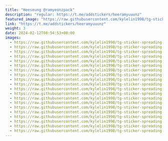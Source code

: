 ```yaml
---
title: "Heeseung @ramyeonzpack"
description: "regular: https://t.me/addstickers/heeramyuuunz"
featured_image: "https://raw.githubusercontent.com/kylelin1998/tg-sticker-spreading-worldwide-images/main/img/43018304-2e9a-4638-b0ed-76dbcd12b067.jpg"
link: "https://t.me/addstickers/heeramyuuunz"
weight: 3
date: 2024-02-12T08:54:53+08:00
images:
  - https://raw.githubusercontent.com/kylelin1998/tg-sticker-spreading-worldwide-images/main/img/43018304-2e9a-4638-b0ed-76dbcd12b067.jpg
  - https://raw.githubusercontent.com/kylelin1998/tg-sticker-spreading-worldwide-images/main/img/fffacd3f-e07b-4556-b086-853d8935d61f.jpg
  - https://raw.githubusercontent.com/kylelin1998/tg-sticker-spreading-worldwide-images/main/img/f6767f5d-9270-4431-b901-59d88e0572b6.jpg
  - https://raw.githubusercontent.com/kylelin1998/tg-sticker-spreading-worldwide-images/main/img/72ebb774-6c51-43b3-94b5-656f6664f2a2.jpg
  - https://raw.githubusercontent.com/kylelin1998/tg-sticker-spreading-worldwide-images/main/img/88bb458c-d5ad-4782-a0ea-7ce57b2a3ede.jpg
  - https://raw.githubusercontent.com/kylelin1998/tg-sticker-spreading-worldwide-images/main/img/fb5e7100-010c-4adf-af03-b3330df69135.jpg
  - https://raw.githubusercontent.com/kylelin1998/tg-sticker-spreading-worldwide-images/main/img/6f634988-9301-48b1-9918-5d498e0d860f.jpg
  - https://raw.githubusercontent.com/kylelin1998/tg-sticker-spreading-worldwide-images/main/img/560b25fa-640d-45e2-9a70-4ea55f098473.jpg
  - https://raw.githubusercontent.com/kylelin1998/tg-sticker-spreading-worldwide-images/main/img/3e4935de-018b-4d15-96c4-c55c1b024656.jpg
  - https://raw.githubusercontent.com/kylelin1998/tg-sticker-spreading-worldwide-images/main/img/5255551c-eb36-4200-916d-b17c985248c0.jpg
  - https://raw.githubusercontent.com/kylelin1998/tg-sticker-spreading-worldwide-images/main/img/e618e76e-86bf-45d0-af49-13077d0241a3.jpg
  - https://raw.githubusercontent.com/kylelin1998/tg-sticker-spreading-worldwide-images/main/img/19e115fe-e932-4d92-986b-410be87de0ce.jpg
  - https://raw.githubusercontent.com/kylelin1998/tg-sticker-spreading-worldwide-images/main/img/c1a143ec-ec7a-4995-abdf-8c8a8c297d3a.jpg
  - https://raw.githubusercontent.com/kylelin1998/tg-sticker-spreading-worldwide-images/main/img/1148f5d6-e325-4eb9-9942-3c5494f0048c.jpg
  - https://raw.githubusercontent.com/kylelin1998/tg-sticker-spreading-worldwide-images/main/img/59c8eb42-7079-43b1-812d-4da1c4229a87.jpg
  - https://raw.githubusercontent.com/kylelin1998/tg-sticker-spreading-worldwide-images/main/img/c1b787f7-2cf0-4f10-8573-b9cb870d22d8.jpg
  - https://raw.githubusercontent.com/kylelin1998/tg-sticker-spreading-worldwide-images/main/img/195b9448-dbc7-4fb0-8e4a-763a91d8873d.jpg
  - https://raw.githubusercontent.com/kylelin1998/tg-sticker-spreading-worldwide-images/main/img/005faa6f-7e01-4ad8-ae46-fef661b0aa62.jpg
  - https://raw.githubusercontent.com/kylelin1998/tg-sticker-spreading-worldwide-images/main/img/fc4176fb-94d3-4ccf-be1b-86c716068235.jpg
  - https://raw.githubusercontent.com/kylelin1998/tg-sticker-spreading-worldwide-images/main/img/48a8807a-74af-4c04-b3a0-f08df5736b6c.jpg
---
```

